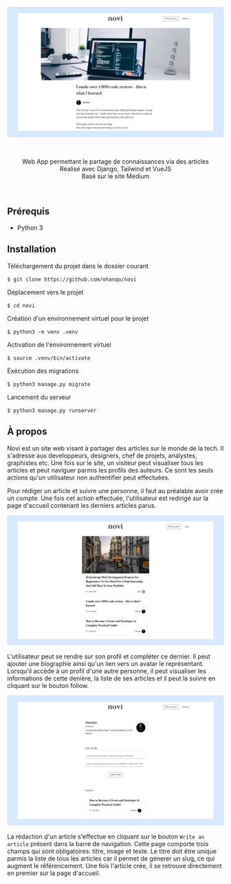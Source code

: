 ![](https://github.com/ohanqo/novi/blob/master/docs/article.jpg)

<br>

<p align="center">
    Web App permettant le partage de connaissances via des articles
    <br />  
    Réalisé avec Django, Tailwind et VueJS
    <br />  
    Basé sur le site Medium
</p>

<br>

## Prérequis

- Python 3

## Installation

Téléchargement du projet dans le dossier courant

```
$ git clone https://github.com/ohanqo/novi
```

Déplacement vers le projet

```
$ cd novi
```

Création d'un environnement virtuel pour le projet

```
$ python3 -m venv .venv
```

Activation de l'environnement virtuel

```
$ source .venv/bin/activate
```

Éxécution des migrations

```
$ python3 manage.py migrate
```

Lancement du serveur

```
$ python3 manage.py runserver
```

## À propos

Novi est un site web visant à partager des articles sur le monde de la tech. Il s'adresse aux developpeurs, designers, chef de projets, analystes, graphistes etc. Une fois sur le site, un visiteur peut visualiser tous les articles et peut naviguer parmis les profils des auteurs. Ce sont les seuls actions qu'un utilisateur non authentifier peut effectuées.

Pour rédiger un article et suivre une personne, il faut au préalable avoir crée un compte. Une fois cet action effectuée, l'utilisateur est redirigé sur la page d'accueil contenant les derniers articles parus.

![](https://github.com/ohanqo/novi/blob/master/docs/home.jpg)

L'utilisateur peut se rendre sur son profil et compléter ce dernier. Il peut ajouter une biographie ainsi qu'un lien vers un avatar le représentant. Lorsqu'il accède à un profil d'une autre personne, il peut visualiser les informations de cette denière, la liste de ses articles et il peut la suivre en cliquant sur le bouton follow.

![](https://github.com/ohanqo/novi/blob/master/docs/profile.jpg)

La rédaction d'un article s'effectue en cliquant sur le bouton `Write an article` présent dans la barre de navigation. Cette page comporte trois champs qui sont obligatoires: titre, image et texte. Le titre doit être unique parmis la liste de tous les articles car il permet de génerer un slug, ce qui augment le référencement. Une fois l'article crée, il se retrouve directement en premier sur la page d'accueil.
